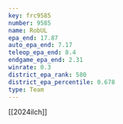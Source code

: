 ```yaml
---
key: frc9585
number: 9585
name: RobUL
epa_end: 17.87
auto_epa_end: 7.17
teleop_epa_end: 8.4
endgame_epa_end: 2.31
winrate: 0.3
district_epa_rank: 580
district_epa_percentile: 0.678
type: Team
---
```

[[2024ilch]]
